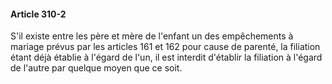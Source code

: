 #### Article 310-2

S'il existe entre les père et mère de l'enfant un des empêchements à mariage prévus par les articles 161 et 162 pour cause de parenté, la filiation étant déjà établie à l'égard de l'un, il est interdit d'établir la filiation à l'égard de l'autre par quelque moyen que ce soit.

